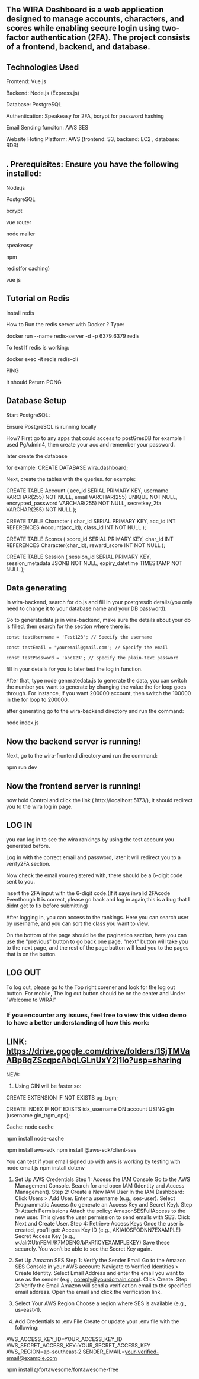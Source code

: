 ## The WIRA Dashboard is a web application designed to manage accounts, characters, and scores while enabling secure login using two-factor authentication (2FA). The project consists of a frontend, backend, and database.

## Technologies Used
Frontend: Vue.js

Backend: Node.js (Express.js)

Database: PostgreSQL

Authentication: Speakeasy for 2FA, bcrypt for password hashing

Email Sending funciton: AWS SES 

Website Hoting Platform: AWS (frontend: S3, backend: EC2 , database: RDS)

## . Prerequisites: Ensure you have the following installed:
Node.js

PostgreSQL

bcrypt

vue router

node mailer

speakeasy

npm

redis(for caching)

vue js
## Tutorial on Redis

Install redis

How to Run the redis server with Docker ? Type:

docker run --name redis-server -d -p 6379:6379 redis

To test If redis is working:

docker exec -it redis redis-cli

PING

It should Return PONG

## Database Setup
Start PostgreSQL:

Ensure PostgreSQL is running locally

How? First go to any apps that could access to postGresDB for example I used PgAdmin4, then create your acc and remember your password.

later create the database 

for example: CREATE DATABASE wira_dashboard;

Next, create the tables with the queries.
for example:

CREATE TABLE Account (
    acc_id SERIAL PRIMARY KEY,
    username VARCHAR(255) NOT NULL,
    email VARCHAR(255) UNIQUE NOT NULL,
    encrypted_password VARCHAR(255) NOT NULL,
    secretkey_2fa VARCHAR(255) NOT NULL
);

CREATE TABLE Character (
    char_id SERIAL PRIMARY KEY,
    acc_id INT REFERENCES Account(acc_id),
    class_id INT NOT NULL
);

CREATE TABLE Scores (
    score_id SERIAL PRIMARY KEY,
    char_id INT REFERENCES Character(char_id),
    reward_score INT NOT NULL
);

CREATE TABLE Session (
    session_id SERIAL PRIMARY KEY,
    session_metadata JSONB NOT NULL,
    expiry_datetime TIMESTAMP NOT NULL
);

## Data generating

In wira-backend, search for db.js and fill in your postgresdb details(you only need to change it to your database name and your DB password).

Go to generatedata.js in wira-backend, make sure the details about your db is filled, then search for the section where there is:

    const testUsername = 'Test123'; // Specify the username
   
    const testEmail = 'youremail@gmail.com'; // Specify the email
    
    const testPassword = 'abc123'; // Specify the plain-text password

fill in your details for you to later test the log in function.

After that, type node generatedata.js to generate the data, you can switch the number you want to generate by changing the value the for loop goes through. For Instance, if you want 200000 account, then switch the 100000 in the for loop to 200000.

after generating go to the wira-backend directory and run the command:

node index.js

## Now the backend server is running!

Next, go to the wira-frontend directory and run the command:

npm run dev

## Now the frontend server is running!

now hold Control and click the link ( http://localhost:5173/), it should redirect you to the wira log in page.

## LOG IN

you can log in to see the wira rankings by using the test account you generated before. 

Log in with the correct email and password, later it will redirect you to a verify2FA section.

Now check the email you registered with, there should be a 6-digit code sent to you.

insert the 2FA input with the 6-digit code.(If it says invalid 2FAcode Eventhough It is correct, please go back and log in again,this is a bug that I didnt get to fix before submitting)

After logging in, you can access to the rankings. Here you can search user by username, and you can sort the class you want to view.

On the bottom of the page should be the pagination section, here you can use the "previous" button to go back one page, "next" button will take you to the next page, and the rest of the page button will lead you to the pages that is on the button.

## LOG OUT

To log out, please go to the Top right corener and look for the log out button. For mobile, The log out button should be on the center and Under "Welcome to WIRA!"

### If you encounter any issues, feel free to view this video demo to have a better understanding of how this work:

## LINK: https://drive.google.com/drive/folders/1SjTMVaABp8qZScqpcAbqLGLnUxY2j1Io?usp=sharing

NEW:

1. Using GIN will be faster so:

 CREATE EXTENSION IF NOT EXISTS pg_trgm;

CREATE INDEX IF NOT EXISTS idx_username 
ON account USING gin (username gin_trgm_ops);

Cache: node cache

npm install node-cache

npm install aws-sdk
npm install @aws-sdk/client-ses

You can test if your email signed up with aws is working by testing with 
node email.js
npm install dotenv

1. Set Up AWS Credentials
Step 1: Access the IAM Console
Go to the AWS Management Console.
Search for and open IAM (Identity and Access Management).
Step 2: Create a New IAM User
In the IAM Dashboard:
Click Users > Add User.
Enter a username (e.g., ses-user).
Select Programmatic Access (to generate an Access Key and Secret Key).
Step 3: Attach Permissions
Attach the policy: AmazonSESFullAccess to the new user.
This gives the user permission to send emails with SES.
Click Next and Create User.
Step 4: Retrieve Access Keys
Once the user is created, you’ll get:
Access Key ID (e.g., AKIAIOSFODNN7EXAMPLE)
Secret Access Key (e.g., wJalrXUtnFEMI/K7MDENG/bPxRfiCYEXAMPLEKEY)
Save these securely. You won’t be able to see the Secret Key again.
2. Set Up Amazon SES
Step 1: Verify the Sender Email
Go to the Amazon SES Console in your AWS account:
Navigate to Verified Identities > Create Identity.
Select Email Address and enter the email you want to use as the sender (e.g., noreply@yourdomain.com).
Click Create.
Step 2: Verify the Email
Amazon will send a verification email to the specified email address.
Open the email and click the verification link.
3. Select Your AWS Region
Choose a region where SES is available (e.g., us-east-1).

4. Add Credentials to .env File
Create or update your .env file with the following:

AWS_ACCESS_KEY_ID=YOUR_ACCESS_KEY_ID
AWS_SECRET_ACCESS_KEY=YOUR_SECRET_ACCESS_KEY
AWS_REGION=ap-southeast-2
SENDER_EMAIL=your-verified-email@example.com

npm install @fortawesome/fontawesome-free
